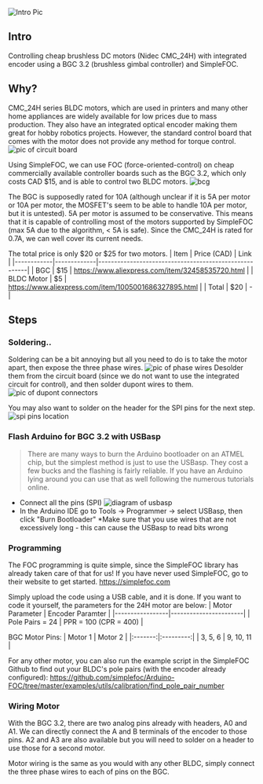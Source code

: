 ![Intro Pic](/img/intro.jfif)
## Intro
Controlling cheap brushless DC motors (Nidec CMC_24H) with integrated encoder using a BGC 3.2 (brushless gimbal controller) and SimpleFOC.

## Why?
CMC_24H series BLDC motors, which are used in printers and many other home appliances are widely available for low prices due to mass production. They also have an integrated optical encoder making them great for hobby robotics projects. However, the standard control board that comes with the motor does not provide any method for torque control. 
![pic of circuit board](/img/circuit.jfif)
 
Using SimpleFOC, we can use FOC (force-oriented-control) on cheap commercially available controller boards such as the BGC 3.2, which only costs CAD $15, and is able to control two BLDC motors. ![bcg](/img/bcg.jfif)

The BGC is supposedly rated for 10A (although unclear if it is 5A per motor or 10A per motor, the MOSFET's seem to be able to handle 10A per motor, but it is untested). 5A per motor is assumed to be conservative. This means that it is capable of controlling most of the motors supported by SimpleFOC (max 5A due to the algorithm, < 5A is safe).
Since the CMC_24H is rated for 0.7A, we can well cover its current needs. 

The total price is only $20 or $25 for two motors. 
| Item       | Price (CAD) | Link                                                  |
|------------|-------------|-------------------------------------------------------|
| BGC        |         $15 | https://www.aliexpress.com/item/32458535720.html      |
| BLDC Motor |          $5 | https://www.aliexpress.com/item/1005001686327895.html |
| Total      |         $20 | -                                                     |

## Steps

### Soldering..
Soldering can be a bit annoying but all you need to do is to take the motor apart, then expose the three phase wires. ![pic of phase wires](/img/phase.jfif) Desolder them from the circuit board (since we do not want to use the integrated circuit for control), and then solder dupont wires to them. ![pic of dupont connectors](/img/dupont.jfif)

You may also want to solder on the header for the SPI pins for the next step.
 ![spi pins location](/img/spi-header.jfif)

### Flash Arduino for BGC 3.2 with USBasp
> There are many ways to burn the Arduino bootloader on an ATMEL chip, but the simplest method is just to use the USBasp. They cost a few bucks and the flashing is fairly reliable. If you have an Arduino lying around you can use that as well following the numerous tutorials online.
 - Connect all the pins (SPI)
 ![diagram of usbasp](/img/usbasp.jfif)
 - In the Arduino IDE go to Tools -> Programmer -> select USBasp, then click "Burn Bootloader"
*Make sure that you use wires that are not excessively long - this can cause the USBasp to read bits wrong

### Programming
The FOC programming is quite simple, since the SimpleFOC library has already taken care of that for us! If you have never used SimpleFOC, go to their website to get started. https://simplefoc.com

Simply upload the code using a USB cable, and it is done. If you want to code it yourself, the parameters for the 24H motor are below:
| Motor Parameter | Encoder Paramter      |
|-----------------|-----------------------|
| Pole Pairs = 24 | PPR = 100 (CPR = 400) |

BGC Motor Pins:
| Motor 1 |  Motor 2  |
|:-------:|:---------:|
| 3, 5, 6 | 9, 10, 11 |

For any other motor, you can also run the example script in the SimpleFOC Github to find out your BLDC's pole pairs (with the encoder already configured): 
https://github.com/simplefoc/Arduino-FOC/tree/master/examples/utils/calibration/find_pole_pair_number

### Wiring Motor
With the BGC 3.2, there are two analog pins already with headers, A0 and A1. We can directly connect the A and B terminals of the encoder to those pins. A2 and A3 are also available but you will need to solder on a header to use those for a second motor.

Motor wiring is the same as you would with any other BLDC, simply connect the three phase wires to each of pins on the BGC. 

